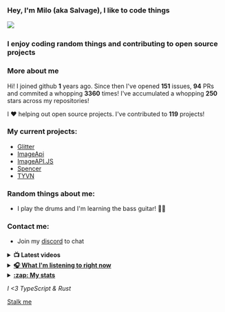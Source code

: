 ### Hey, I'm Milo (aka Salvage), I like to code things 

![](https://komarev.com/ghpvc/?username=Milo123459)

### I enjoy coding random things and contributing to open source projects

### More about me

Hi! I joined github **1** years ago. Since then I've opened **151** issues, **94** PRs and commited a whopping **3360** times! I've accumulated a whopping **250** stars across my repositories!

I ♥ helping out open source projects. I've contributed to **119** projects!

### My current projects:
* [Glitter](https://github.com/Milo123459/Glitter)
* [ImageApi](https://imageapi.fionn.live)
* [ImageAPI.JS](https://npmjs.com/package/imageapi.js)
* [Spencer](https://github.com/Milo123459/Spencer)
* [TYVN](https://npmjs.com/package/tyvn)

### Random things about me:
* I play the drums and I'm learning the bass guitar! 🥁🎸

### Contact me:
* Join my [discord](https://discord.gg/3ucGCpa) to chat

<details>
<summary><b>📺 Latest videos</b></summary>

<!-- YOUTUBE:START -->
- [How to make a Discord.JS bot with JS! | Say and DM command](https://www.youtube.com/watch?v=9KtsVZljKas)
- [How to make a Discord.JS bot with JS! | Advanced math command](https://www.youtube.com/watch?v=EtuY3hbsCDY)
- [How to make a Discord.JS bot with JS! | Dynamic help command](https://www.youtube.com/watch?v=_mJqz504X5g)
- [How to make a Discord.JS bot with JS! | Kick & ban](https://www.youtube.com/watch?v=2ULGXYrJCLY)
- [How to make a Discord.JS bot with JS! | Alias & cooldowns system](https://www.youtube.com/watch?v=gv2s5iAM0nA)
<!-- YOUTUBE:END -->

</details>
<details>
  <summary> <u><b> 🎧 What I'm listening to right now </u></b> </summary>
  
  [![spotify-github-profile](https://spotify-github-profile.vercel.app/api/view?uid=ag4njzejamkgxd0nxc5br6s8n&cover_image=true&theme=novatorem)](https://spotify-github-profile.vercel.app/api/view?uid=ag4njzejamkgxd0nxc5br6s8n&redirect=true)
  
</details>
<details>
<summary><u><b>:zap: My stats</b></u></summary>
<a href="https://github.com/anuraghazra/github-readme-stats">
  <img align="center" src="https://github-readme-stats.vercel.app/api?username=Milo123459&show_icons=true&include_all_commits=true&theme=radical" alt="Milo's github stats" />
</a>
<br>
<a href="https://github.com/Milo123459/Milo123459">
<img align="center" src="/github-metrics.svg" alt="Milo's github stats">
</a>
</details>

*I <3 TypeScript & Rust*

[Stalk me](https://gitstalk.netlify.app/Milo123459)
